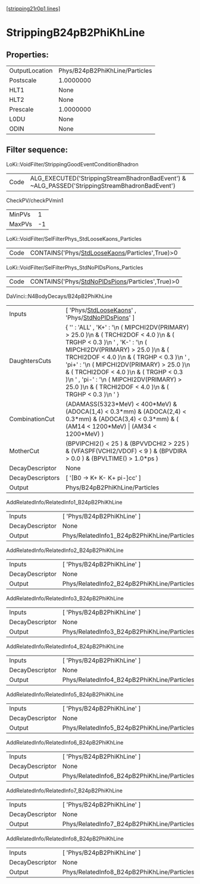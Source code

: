 [[stripping21r0p1 lines]](./stripping21r0p1-index)

# StrippingB24pB2PhiKhLine

## Properties:

|                |                                |
|----------------|--------------------------------|
| OutputLocation | Phys/B24pB2PhiKhLine/Particles |
| Postscale      | 1.0000000                      |
| HLT1           | None                           |
| HLT2           | None                           |
| Prescale       | 1.0000000                      |
| L0DU           | None                           |
| ODIN           | None                           |

## Filter sequence:

LoKi::VoidFilter/StrippingGoodEventConditionBhadron

|      |                                                                                                |
|------|------------------------------------------------------------------------------------------------|
| Code | ALG_EXECUTED('StrippingStreamBhadronBadEvent') & ~ALG_PASSED('StrippingStreamBhadronBadEvent') |

CheckPV/checkPVmin1

|        |     |
|--------|-----|
| MinPVs | 1   |
| MaxPVs | -1  |

LoKi::VoidFilter/SelFilterPhys_StdLooseKaons_Particles

|      |                                                                                                     |
|------|-----------------------------------------------------------------------------------------------------|
| Code | CONTAINS('Phys/[StdLooseKaons](./stripping21r0p1-commonparticles-stdloosekaons)/Particles',True)\>0 |

LoKi::VoidFilter/SelFilterPhys_StdNoPIDsPions_Particles

|      |                                                                                                       |
|------|-------------------------------------------------------------------------------------------------------|
| Code | CONTAINS('Phys/[StdNoPIDsPions](./stripping21r0p1-commonparticles-stdnopidspions)/Particles',True)\>0 |

DaVinci::N4BodyDecays/B24pB2PhiKhLine

|                  |                                                                                                                                                                                                                                                                                                                                                                                                          |
|------------------|----------------------------------------------------------------------------------------------------------------------------------------------------------------------------------------------------------------------------------------------------------------------------------------------------------------------------------------------------------------------------------------------------------|
| Inputs           | [ 'Phys/[StdLooseKaons](./stripping21r0p1-commonparticles-stdloosekaons)' , 'Phys/[StdNoPIDsPions](./stripping21r0p1-commonparticles-stdnopidspions)' ]                                                                                                                                                                                                                                                |
| DaughtersCuts    | { '' : 'ALL' , 'K+' : '\n ( MIPCHI2DV(PRIMARY) \> 25.0 )\n & ( TRCHI2DOF \< 4.0 )\n & ( TRGHP \< 0.3 )\n ' , 'K-' : '\n ( MIPCHI2DV(PRIMARY) \> 25.0 )\n & ( TRCHI2DOF \< 4.0 )\n & ( TRGHP \< 0.3 )\n ' , 'pi+' : '\n ( MIPCHI2DV(PRIMARY) \> 25.0 )\n & ( TRCHI2DOF \< 4.0 )\n & ( TRGHP \< 0.3 )\n ' , 'pi-' : '\n ( MIPCHI2DV(PRIMARY) \> 25.0 )\n & ( TRCHI2DOF \< 4.0 )\n & ( TRGHP \< 0.3 )\n ' } |
| CombinationCut   | (ADAMASS(5323\*MeV) \< 400\*MeV) & (ADOCA(1,4) \< 0.3\*mm) & (ADOCA(2,4) \< 0.3\*mm) & (ADOCA(3,4) \< 0.3\*mm) & ( (AM14 \< 1200\*MeV) \| (AM34 \< 1200\*MeV) )                                                                                                                                                                                                                                          |
| MotherCut        | (BPVIPCHI2() \< 25 ) & (BPVVDCHI2 \> 225 ) & (VFASPF(VCHI2/VDOF) \< 9 ) & (BPVDIRA \> 0.0 ) & (BPVLTIME() \> 1.0\*ps )                                                                                                                                                                                                                                                                                   |
| DecayDescriptor  | None                                                                                                                                                                                                                                                                                                                                                                                                     |
| DecayDescriptors | [ '[B0 -\> K+ K- K+ pi-]cc' ]                                                                                                                                                                                                                                                                                                                                                                        |
| Output           | Phys/B24pB2PhiKhLine/Particles                                                                                                                                                                                                                                                                                                                                                                           |

AddRelatedInfo/RelatedInfo1_B24pB2PhiKhLine

|                 |                                             |
|-----------------|---------------------------------------------|
| Inputs          | [ 'Phys/B24pB2PhiKhLine' ]                |
| DecayDescriptor | None                                        |
| Output          | Phys/RelatedInfo1_B24pB2PhiKhLine/Particles |

AddRelatedInfo/RelatedInfo2_B24pB2PhiKhLine

|                 |                                             |
|-----------------|---------------------------------------------|
| Inputs          | [ 'Phys/B24pB2PhiKhLine' ]                |
| DecayDescriptor | None                                        |
| Output          | Phys/RelatedInfo2_B24pB2PhiKhLine/Particles |

AddRelatedInfo/RelatedInfo3_B24pB2PhiKhLine

|                 |                                             |
|-----------------|---------------------------------------------|
| Inputs          | [ 'Phys/B24pB2PhiKhLine' ]                |
| DecayDescriptor | None                                        |
| Output          | Phys/RelatedInfo3_B24pB2PhiKhLine/Particles |

AddRelatedInfo/RelatedInfo4_B24pB2PhiKhLine

|                 |                                             |
|-----------------|---------------------------------------------|
| Inputs          | [ 'Phys/B24pB2PhiKhLine' ]                |
| DecayDescriptor | None                                        |
| Output          | Phys/RelatedInfo4_B24pB2PhiKhLine/Particles |

AddRelatedInfo/RelatedInfo5_B24pB2PhiKhLine

|                 |                                             |
|-----------------|---------------------------------------------|
| Inputs          | [ 'Phys/B24pB2PhiKhLine' ]                |
| DecayDescriptor | None                                        |
| Output          | Phys/RelatedInfo5_B24pB2PhiKhLine/Particles |

AddRelatedInfo/RelatedInfo6_B24pB2PhiKhLine

|                 |                                             |
|-----------------|---------------------------------------------|
| Inputs          | [ 'Phys/B24pB2PhiKhLine' ]                |
| DecayDescriptor | None                                        |
| Output          | Phys/RelatedInfo6_B24pB2PhiKhLine/Particles |

AddRelatedInfo/RelatedInfo7_B24pB2PhiKhLine

|                 |                                             |
|-----------------|---------------------------------------------|
| Inputs          | [ 'Phys/B24pB2PhiKhLine' ]                |
| DecayDescriptor | None                                        |
| Output          | Phys/RelatedInfo7_B24pB2PhiKhLine/Particles |

AddRelatedInfo/RelatedInfo8_B24pB2PhiKhLine

|                 |                                             |
|-----------------|---------------------------------------------|
| Inputs          | [ 'Phys/B24pB2PhiKhLine' ]                |
| DecayDescriptor | None                                        |
| Output          | Phys/RelatedInfo8_B24pB2PhiKhLine/Particles |
